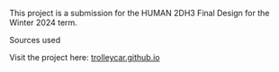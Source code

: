 This project is a submission for the HUMAN 2DH3 Final Design for the Winter 2024 term.

Sources used 

Visit the project here: <a href="trolleycar.github.io" target="blank">trolleycar.github.io</a>
